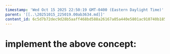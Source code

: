 ```yaml
---
timestamp: 'Wed Oct 15 2025 22:50:19 GMT-0400 (Eastern Daylight Time)'
parent: '[[..\20251015_225019.00ab3634.md]]'
content_id: 6c5d7b72dec9d28b5aaff468bd588a26167a05a440e5801ac910740b185c4353
---
```


# implement the above concept:
